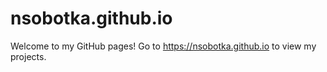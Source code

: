 # nsobotka.github.io

Welcome to my GitHub pages! Go to https://nsobotka.github.io to view my projects.
